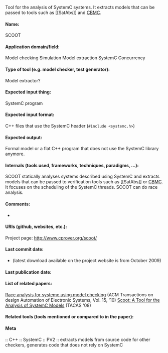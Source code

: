 Tool for the analysis of SystemC systems. It extracts models that can be passed to tools such as [[SatAbs]] and [CBMC](Checkers/CBMC.md).

#### Name:
SCOOT

#### Application domain/field:
Model checking
Simulation
Model extraction
SystemC
Concurrency

#### Type of tool (e.g. model checker, test generator):
Model extractor?

#### Expected input thing:
SystemC program

#### Expected input format:
C++ files that use the SystemC header (`#include <systemc.h>`)

#### Expected output:
Formal model or a flat C++ program that does not use the SystemC library anymore.

#### Internals (tools used, frameworks, techniques, paradigms, ...):
SCOOT statically analyses systems described using SystemC and extracts models that can be passed to verification tools such as [[SatAbs]] or [CBMC](Checkers/CBMC.md). It focuses on the scheduling of the SystemC threads. SCOOT can do race analysis.

#### Comments:
-

#### URIs (github, websites, etc.):
Project page: http://www.cprover.org/scoot/

#### Last commit date:
- (latest download available on the project website is from October 2009)

#### Last publication date:

#### List of related papers:
[Race analysis for systemc using model checking](https://doi.org/10.1145/1754405.1754406) (ACM Transactions on design Automation of Electronic Systems, Vol. 15, '10)
[Scoot: A Tool for the Analysis of SystemC Models](https://doi.org/10.1007/978-3-540-78800-3_36) (TACAS '08)

#### Related tools (tools mentioned or compared to in the paper):

#### Meta
:: C++
:: SystemC
:: PV2 :: extracts models from source code for other checkers, generates code that does not rely on SystemC